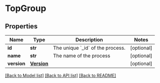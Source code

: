 # TopGroup

## Properties
Name | Type | Description | Notes
------------ | ------------- | ------------- | -------------
**id** | **str** | The unique &#x60;_id&#x60; of the process. | [optional] 
**name** | **str** | The name of the process | [optional] 
**version** | [**Version**](Version.md) |  | [optional] 

[[Back to Model list]](../README.md#documentation-for-models) [[Back to API list]](../README.md#documentation-for-api-endpoints) [[Back to README]](../README.md)

